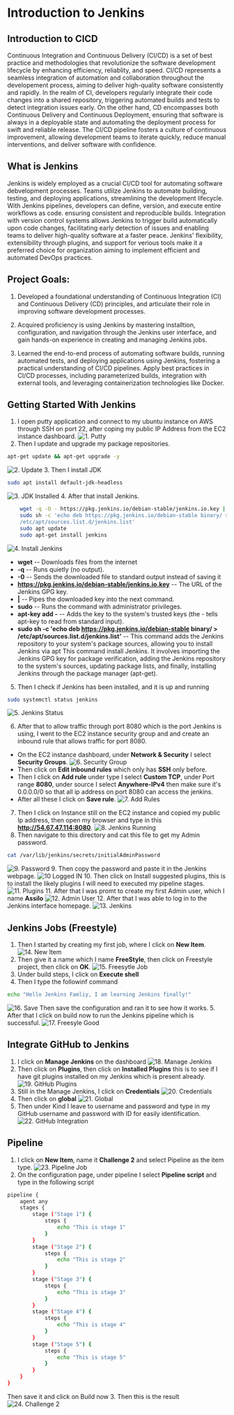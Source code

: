 # Introduction to Jenkins

## Introduction to CICD
Continuous Integration and Continuous Delivery (CI/CD) is a set of best practice and methodologies that revolutionize the software development lifecycle by enhancing efficiency, reliablity, and speed. CI/CD represents a seamless integration of automation and collaboration throughout the developement process, aiming to deliver high-quality software consistently and rapidly. In the realm of CI, developers regularly integrate their code changes into a shared repository, triggering automated builds and tests to detect integration issues early. On the other hand, CD encompasses both Continuous Delivery and Continuous Deployment, ensuring that software is always in a deployable state and automating the deployment process for swift and reliable release. The CI/CD pipeline fosters a culture of continuous improvement, allowing development teams to iterate quickly, reduce manual interventions, and deliver software with confidence.

## What is Jenkins

Jenkins is widely employed as a crucial CI/CD tool for automating software debvelopment processes. Teams utlilze Jenkins to automate building, testing, and deploying applications, streamlining the development lifecycle. With Jenkins pipelines, developers can define, version, and execute entire workflows as code. ensuring consistent and reproducible builds. Integration with version control systems allows Jenkins to trigger build automatically upon code changes, facilitating early detection of issues and enabling teams to deliver high-quality software at a faster peace. Jenkins' flexibility, extensibility through plugins, and support for verious tools make it a preferred choice for organization aiming to implement efficient and automated DevOps practices.

## Project Goals:
1. Developed a foundational understanding of Continuous Integration (CI) and Continuous Delivery (CD) principles, and articulate their role in improving software development processes.

2. Acquired proficiency is using Jenkins by mastering installtion, configuration, and navigation through the Jenkins user interface, and gain hands-on experience in creating and managing Jenkins jobs.

3. Learned the end-to-end process of automating software builds, running automated tests, and deploying applications using Jenkins, fostering a practical understanding of CI/CD pipelines. Apply best practices in CI/CD processes, including parameterized builds, integration with external tools, and leveraging containerization technologies like Docker.

## Getting Started With Jenkins

1. I open putty application and connect to my ubuntu instance on AWS through SSH on port 22, after coping my public IP Address from the EC2 instance dashboard.
![1. Putty](./IMG/1.%20Putty.png)
2. Then I update and upgrade my package repositories.
```bash
apt-get update && apt-get upgrade -y
```
![2. Update](./IMG/2.%20Update.png)
3. Then I install JDK
```bash
sudo apt install default-jdk-headless
```
![3. JDK Installed](./IMG/3.%20JDK%20Installed.png)
4. After that install Jenkins.
```bash
    wget -q -O - https://pkg.jenkins.io/debian-stable/jenkins.io.key | sudo apt-key add -
    sudo sh -c 'echo deb https://pkg.jenkins.io/debian-stable binary/ > \
    /etc/apt/sources.list.d/jenkins.list'
    sudo apt update
    sudo apt-get install jenkins
```
![4. Install Jenkins](./IMG/4.%20Install%20Jenkins.png)
- **wget** -- Downloads files from the internet
- **-q** -- Runs quietly (no output).
- **-0** -- Sends the downloaded file to standard output instead of saving it
- **https://pkg.jenkins.io/debian-stable/jenkins.io.key** -- The URL of the Jenkins GPG key.
- **|** -- Pipes the downloaded key into the next command.
- **sudo** -- Runs the command with administrator privileges.
- **apt-key add -** -- Adds the key to the system's trusted keys (the - tells apt-key to read from standard input).
- **sudo sh -c 'echo deb https://pkg.jenkins.io/debian-stable binary/ > \/etc/apt/sources.list.d/jenkins.list'** -- This command adds the Jenkins repository to your system's package sources, allowing you to install Jenkins via apt
This command install Jenkins. It involves importing the Jenkins GPG key for package verification, adding the Jenkins repository to the system's sources, updating package lists, and finally, installing Jenkins through the package manager (apt-get).

5. Then I check if Jenkins has been installed, and it is up and running
```bash
sudo systemctl status jenkins
```
![5. Jenkins Status](./IMG/5.%20Jenkins%20Status.png)

6. After that to allow traffic through port 8080 which is the port Jenkins is using, I went to the EC2 instance security group and and create an inbound rule that allows traffic for port 8080.
- On the EC2 instance dashboard, under **Network & Security** I select **Security Groups**.
![6. Security Group](./IMG/6.%20Security%20Group.png)
- Then click on **Edit inbound rules** which only has **SSH** only before.
- Then I click on **Add rule** under type I select **Custom TCP**, under Port range **8080**, under source I select **Anywhere-IPv4** then make sure it's 0.0.0.0/0 so that all ip address on port 8080 can access the jenkins.
- After all these I click on **Save rule**.
![7. Add Rules](./IMG/7.%20Add%20Rules.png)

7. Then I click on Instance still on the EC2 instance and copied my public Ip address, then open my browser and type in this **http://54.67.47.114:8080**.
![8. Jenkins Running](./IMG/8.%20Jenkins%20Running.png)
8. Then navigate to this directory and cat this file to get my Admin password.
```bash
cat /var/lib/jenkins/secrets/initialAdminPassword
```
![9. Password](./IMG/9.%20Password.png)
9. Then copy the password and paste it in the Jenkins webpage.
![10 Logged IN](./IMG/10%20Logged%20IN.png)
10. Then click on Install suggested plugins, this is to install the likely plugins I will need to executed my pipeline stages.
![11. Plugins](./IMG/11.%20Plugins.png)
11. After that I was promt to create my first Admin user, which I name **Assilo**
![12. Admin User](./IMG/12.%20Admin%20User.png)
12. After that I was able to log in to the Jenkins interface homepage.
![13. Jenkins](./IMG/13.%20Jenkins.png)

## Jenkins Jobs (Freestyle)
1. Then I started by creating my first job, where I click on **New Item**.
![14. New Item](./IMG/14.%20New%20Item.png)
2. Then give it a name which I name **FreeStyle**, then click on Freestyle project, then click on **OK**.
![15. Freesytle Job](./IMG/15.%20Freesytle%20Job.png)
3. Under build steps, I click on **Execute shell**
4. Then I type the followinf command
```bash
echo "Hello Jenkins Famliy, I am learning Jenkins finally!"
```
![16. Save](./IMG/16.%20Save.png)
Then save the configuration and ran it to see how it works.
5. After that I click on build now to run the Jenkins pipeline which is successful.
![17. Freesyle Good](./IMG/17.%20Freesyle%20Good.png)

## Integrate GitHub to Jenkins

1. I click on **Manage Jenkins** on the dashboard 
![18. Manage Jenkins](./IMG/18.%20Manage%20Jenkins.png)
2. Then click on **Plugins**, then click on **Installed Plugins** this is to see if I have git plugins installed on my Jenkins which is present already.
![19. GitHub Plugins](./IMG/19.%20GitHub%20Plugins.png)
3. Still in the Manage Jenkins, I click on **Credentials** 
![20. Credentials](./IMG/20.%20Credentials.png)
4. Then click on **global**
![21. Global](./IMG/21.%20Global.png)
5. Then under Kind I leave to username and password and type in my GitHub username and password with ID for easily identification.
![22. GitHub Integration](./IMG/22.%20GitHub%20Integration.png)

## Pipeline 
1. I click on **New Item**, name it **Challenge 2** and select Pipeline as the item type.
![23. Pipeline Job](./IMG/23.%20Pipeline%20Job.png)
2. On the configuration page, under pipeline I select **Pipeline script** and type in the following script
```bash
pipeline {
    agent any
    stages {
        stage ("Stage 1") {
            steps {
                echo "This is stage 1"
            }
        }
        stage ("Stage 2") {
            steps {
                echo "This is stage 2"
            }
        }
        stage ("Stage 3") {
            steps {
                echo "This is stage 3"
            }
        }
        stage ("Stage 4") {
            steps {
                echo "This is stage 4"
            }
        }
        stage ("Stage 5") {
            steps {
                echo "This is stage 5"
            }
        }
    }
}
```
Then save it and click on Build now 
3. Then this is the result
![24. Challenge 2](./IMG/24.%20Challenge%202.png)

